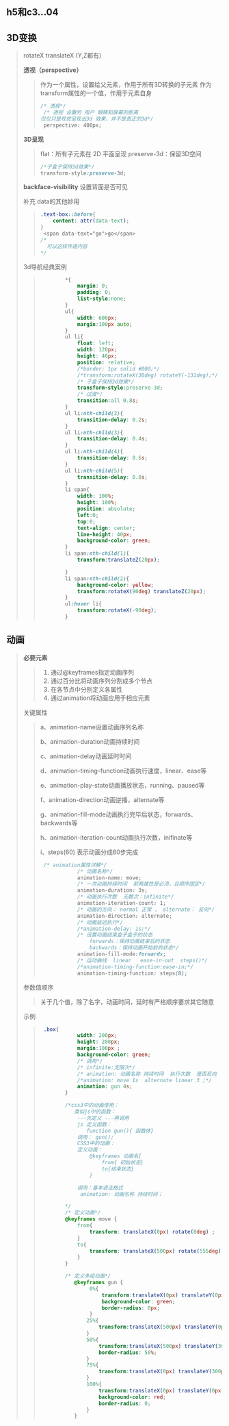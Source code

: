 ## h5和c3...04

## 3D变换

> rotateX  translateX (Y,Z都有)
>
> **透视（perspective）**
>
> > 作为一个属性，设置给父元素，作用于所有3D转换的子元素
> > 作为transform属性的一个值，作用于元素自身
> >
> > ```css
> > /* 透视*/
> >  /* 透视 设置的 用户 眼睛和屏幕的距离
> > 仅仅只是视觉呈现出3d 效果，并不是真正的3d*/
> >  perspective: 400px;
> > ```
> >
> > 
>
> **3D呈现**
>
> > flat：所有子元素在 2D 平面呈现
> > preserve-3d：保留3D空间
> >
> > ```css
> > /*子盒子保持3d效果*/
> > transform-style:preserve-3d;
> > ```
> >
> > 
>
> **backface-visibility** 设置背面是否可见
>
> 补充 data的其他妙用
>
> > ```css
> > .text-box::before{
> >     content: attr(data-text);
> > } 
> >  <span data-text="go">go</span>
> > /*
> >   可以这样传递内容
> > */
> > ```
> >
> > 
>
> 3d导航经典案例
>
> > ```css
> >         *{
> >             margin: 0;
> >             padding: 0;
> >             list-style:none;
> >         }
> >         ul{
> >             width: 600px;
> >             margin:100px auto;
> >         }
> >         ul li{
> >             float: left;
> >             width: 120px;
> >             height: 40px;
> >             position: relative;
> >             /*border: 1px solid #000;*/
> >             /*transform:rotateX(30deg) rotateY(-131deg);*/
> >             /* 子盒子保持3d效果*/
> >             transform-style:preserve-3d;
> >             /* 过渡*/
> >             transition:all 0.8s;
> >         }
> >         ul li:nth-child(2){
> >             transition-delay: 0.2s;
> >         }
> >         ul li:nth-child(3){
> >             transition-delay: 0.4s;
> >         }
> >         ul li:nth-child(4){
> >             transition-delay: 0.6s;
> >         }
> >         ul li:nth-child(5){
> >             transition-delay: 0.8s;
> >         }
> >         li span{
> >             width: 100%;
> >             height: 100%;
> >             position: absolute;
> >             left:0;
> >             top:0;
> >             text-align: center;
> >             line-height: 40px;
> >             background-color: green;
> >         }
> >         li span:nth-child(1){
> >             transform:translateZ(20px);
> > 
> >         }
> >         li span:nth-child(2){
> >             background-color: yellow;
> >             transform:rotateX(90deg) translateZ(20px);
> >         }
> >         ul:hover li{
> >             transform:rotateX(-90deg);
> >         }
> > ```
> >
> > 

## 动画

> **必要元素**
>
> > 1. 通过@keyframes指定动画序列
> > 2. 通过百分比将动画序列分割成多个节点
> > 3. 在各节点中分别定义各属性
> > 4. 通过animation将动画应用于相应元素
>
> 关键属性
>
> > a、animation-name设置动画序列名称
> >
> > b、animation-duration动画持续时间
> >
> > c、animation-delay动画延时时间
> >
> > d、animation-timing-function动画执行速度，linear、ease等
> >
> > e、animation-play-state动画播放状态，running、paused等
> >
> > f、animation-direction动画逆播，alternate等
> >
> > g、animation-fill-mode动画执行完毕后状态，forwards、backwards等
> >
> > h、animation-iteration-count动画执行次数，inifinate等
> >
> > i、steps(60) 表示动画分成60步完成
> >
> > ```css
> >  /* animation属性详解*/
> >             /* 动画名称*/
> >             animation-name: move;
> >             /* 一次动画持续时间  前两属性是必须，且顺序固定*/
> >             animation-duration: 3s;
> >             /* 动画执行次数  无数次：infinite*/
> >             animation-iteration-count: 1;
> >             /* 动画的方向： normal 正常 ， alternate： 反向*/
> >             animation-direction: alternate;
> >             /* 动画延迟执行*/
> >             /*animation-delay: 1s;*/
> >             /* 设置动画结束盒子盒子的状态
> >                 forwards：保持动画结束后的状态
> >                 backwards：保持动画开始前的状态*/
> >             animation-fill-mode:forwards;
> >             /* 运动曲线  linear   ease-in-out  steps()*/
> >             /*animation-timing-function:ease-in;*/
> >             animation-timing-function: steps(8);
> > ```
> >
> > 
>
> 参数值顺序
>
> > 关于几个值，除了名字，动画时间，延时有严格顺序要求其它随意
>
> 示例
>
> > ```css
> >  .box{
> >             width: 200px;
> >             height: 200px;
> >             margin:100px ;
> >             background-color: green;
> >             /* 调用*/
> >             /* infinite:无限次*/
> >             /* animation: 动画名称 持续时间  执行次数  是否反向  运动曲线 延迟执行*/
> >             /*animation: move 1s  alternate linear 3 ;*/
> >             animation: gun 4s;
> >         }
> > 
> >         /*css3中的动画使用：
> >            类似js中的函数：
> >             ---先定义 ---再调用
> >             js 定义函数：
> >                function gun(){ 函数体}
> >             调用： gun();
> >             CSS3中的动画：
> >             定义动画：
> >                 @keyframes 动画名{
> >                     from{ 初始状态}
> >                     to{结束状态}
> >                 }
> > 
> >             调用：基本语法格式
> >              animation: 动画名称 持续时间；
> > 
> >         */
> >         /* 定义动画*/
> >         @keyframes move {
> >             from{
> >                 transform: translateX(0px) rotate(0deg) ;
> >             }
> >             to{
> >                 transform: translateX(500px) rotate(555deg) ;
> >             }
> >         }
> > 
> >         /* 定义多组动画*/
> >            @keyframes gun {
> >                 0%{
> >                     transform:translateX(0px) translateY(0px);
> >                     background-color: green;
> >                     border-radius: 0px;
> >                 }
> >                25%{
> >                    transform:translateX(500px) translateY(0px);
> >                }
> >                50%{
> >                    transform:translateX(500px) translateY(300px);
> >                    border-radius: 50%;
> >                }
> >                75%{
> >                    transform:translateX(0px) translateY(300px);
> >                }
> >                100%{
> >                    transform:translateX(0px) translateY(0px);
> >                    background-color: red;
> >                    border-radius: 0;
> >                }
> >            }
> > ```
> >
> > 
>
> 
>
> 

